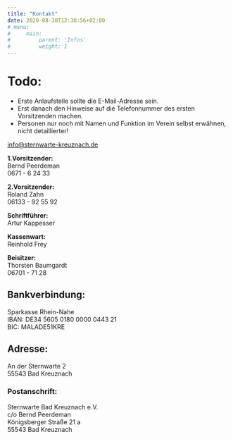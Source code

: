```yaml
---
title: "Kontakt"
date: 2020-08-30T12:38:56+02:00
# menu:
#     main: 
#         parent: 'Infos'
#         weight: 1
---
```


# Todo:
- Erste Anlaufstelle sollte die E-Mail-Adresse sein.
- Erst danach den Hinweise auf die Telefonnummer des ersten Vorsitzenden machen.
- Personen nur noch mit Namen und Funktion im Verein selbst erwähnen, nicht detaillierter!

[info@sternwarte-kreuznach.de](mailto:info@sternwarte-kreuznach.de "info@sternwarte-kreuznach.de")

**1.Vorsitzender:**  
Bernd Peerdeman  
0671 - 6 24 33

**2.Vorsitzender:**  
Roland Zahn  
06133 - 92 55 92

**Schriftführer:**  
Artur Kappesser

**Kassenwart:**  
Reinhold Frey

**Beisitzer:**  
Thorsten Baumgardt  
06701 - 71 28

## Bankverbindung:
Sparkasse Rhein-Nahe  
IBAN: DE34 5605 0180 0000 0443 21  
BIC: MALADE51KRE  

## Adresse:
An der Sternwarte 2  
55543 Bad Kreuznach

### Postanschrift:
Sternwarte Bad Kreuznach e.V.  
c/o Bernd Peerdeman  
Königsberger Straße 21 a  
55543 Bad Kreuznach